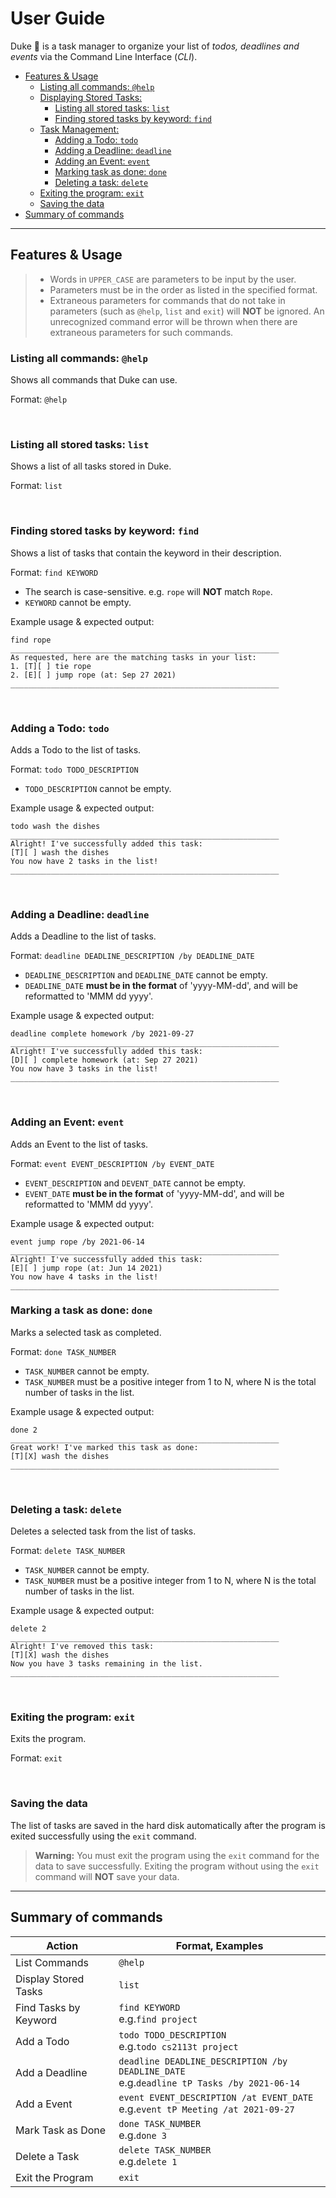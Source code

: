 # User Guide
Duke :robot: is a task manager to organize your list of *todos, deadlines and events* via 
the Command Line Interface (*CLI*).

- [Features & Usage](#featuresheader)
    - [Listing all commands: `@help`](#help)
    - [Displaying Stored Tasks:](#displayingheader)
        - [Listing all stored tasks: `list`](#list)
        - [Finding stored tasks by keyword: `find`](#find)
    - [Task Management:](#taskmanagementheader)
        - [Adding a Todo: `todo`](#todo)
        - [Adding a Deadline: `deadline`](#deadline)
        - [Adding an Event: `event`](#event)
        - [Marking task as done: `done`](#done)
        - [Deleting a task: `delete`](#delete)
    - [Exiting the program: `exit`](#exit)
    - [Saving the data](#save)
- [Summary of commands](#soc)

---
## Features & Usage <a name="featuresheader"></a>

> - Words in `UPPER_CASE` are parameters to be input by the user.
> - Parameters must be in the order as listed in the specified format.
> - Extraneous parameters for commands that do not take in parameters (such as `@help`,
    `list` and `exit`) will **NOT** be ignored. An unrecognized command error will be thrown
> when there are extraneous parameters for such commands. 

### Listing all commands: <a name="help">`@help`</a>

Shows all commands that Duke can use.

Format: `@help`

<br/>

<a name="displayingheader"></a>
### Listing all stored tasks: <a name="list">`list`</a> 

Shows a list of all tasks stored in Duke.

Format: `list`

<br/>

### Finding stored tasks by keyword: <a name="find">`find`</a>

Shows a list of tasks that contain the keyword in their description.

Format: `find KEYWORD`
- The search is case-sensitive. e.g. `rope` will **NOT** match `Rope`.
- `KEYWORD` cannot be empty.

Example usage & expected output:
```
find rope
____________________________________________________________
As requested, here are the matching tasks in your list:
1. [T][ ] tie rope
2. [E][ ] jump rope (at: Sep 27 2021)
____________________________________________________________
```
<br/>

<a name="taskmanagementheader"></a>
### Adding a Todo: <a name="todo">`todo`</a>

Adds a Todo to the list of tasks.

Format: `todo TODO_DESCRIPTION`
- `TODO_DESCRIPTION` cannot be empty.

Example usage & expected output:
```
todo wash the dishes
____________________________________________________________
Alright! I've successfully added this task:
[T][ ] wash the dishes
You now have 2 tasks in the list!
____________________________________________________________
```

<br/>

### Adding a Deadline: <a name="deadline">`deadline`</a>

Adds a Deadline to the list of tasks.

Format: `deadline DEADLINE_DESCRIPTION /by DEADLINE_DATE`
- `DEADLINE_DESCRIPTION` and `DEADLINE_DATE` cannot be empty.
- `DEADLINE_DATE` **must be in the format** of 'yyyy-MM-dd', and will be reformatted
to 'MMM dd yyyy'.

Example usage & expected output:
```
deadline complete homework /by 2021-09-27
____________________________________________________________
Alright! I've successfully added this task:
[D][ ] complete homework (at: Sep 27 2021)
You now have 3 tasks in the list!
____________________________________________________________
```
<br/>

### Adding an Event: <a name="event">`event`</a>

Adds an Event to the list of tasks.

Format: `event EVENT_DESCRIPTION /by EVENT_DATE`
- `EVENT_DESCRIPTION` and `DEVENT_DATE` cannot be empty.
- `EVENT_DATE` **must be in the format** of 'yyyy-MM-dd', and will be reformatted
  to 'MMM dd yyyy'.

Example usage & expected output:
```
event jump rope /by 2021-06-14
____________________________________________________________
Alright! I've successfully added this task:
[E][ ] jump rope (at: Jun 14 2021)
You now have 4 tasks in the list!
____________________________________________________________
```

### Marking a task as done: <a name="done">`done`</a>

Marks a selected task as completed.

Format: `done TASK_NUMBER`
- `TASK_NUMBER` cannot be empty.
- `TASK_NUMBER` must be a positive integer from 1 to N, where N is the 
  total number of tasks in the list.

Example usage & expected output:
```
done 2
____________________________________________________________
Great work! I've marked this task as done:
[T][X] wash the dishes
____________________________________________________________
```
<br/>

### Deleting a task: <a name="delete">`delete`</a>

Deletes a selected task from the list of tasks.

Format: `delete TASK_NUMBER`
- `TASK_NUMBER` cannot be empty.
- `TASK_NUMBER` must be a positive integer from 1 to N, where N is the
  total number of tasks in the list.

Example usage & expected output:
```
delete 2
____________________________________________________________
Alright! I've removed this task:
[T][X] wash the dishes
Now you have 3 tasks remaining in the list.
____________________________________________________________
```

<br/>

### Exiting the program: <a name="exit">`exit`</a>

Exits the program.

Format: `exit`

<br/>

### Saving the data <a name="save"></a>

The list of tasks are saved in the hard disk automatically after the program is
exited successfully using the `exit` command.

> **Warning:** You must exit the program using the `exit` command for the data to save
successfully. Exiting the program without using the `exit` command will **NOT** save your data.



---

## Summary of commands <a name="soc"></a>

Action | Format, Examples 
--- | --- 
List Commands | `@help`
Display Stored Tasks | `list`
Find Tasks by Keyword | `find KEYWORD` <br /> e.g.`find project` 
Add a Todo   | `todo TODO_DESCRIPTION` <br /> e.g.`todo cs2113t project` 
Add a Deadline | `deadline DEADLINE_DESCRIPTION /by DEADLINE_DATE` <br /> e.g.`deadline tP Tasks /by 2021-06-14` 
Add a Event | `event EVENT_DESCRIPTION /at EVENT_DATE` <br /> e.g.`event tP Meeting /at 2021-09-27` 
Mark Task as Done | `done TASK_NUMBER` <br /> e.g.`done 3` 
Delete a Task | `delete TASK_NUMBER` <br /> e.g.`delete 1` 
Exit the Program | `exit` 
